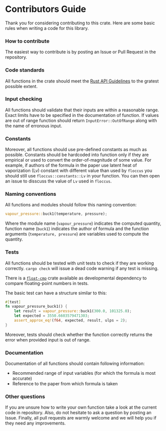 # Contributors Guide

Thank you for considering contributing to this crate. Here are some basic rules when writing a code for this library.

### How to contribute

The easiest way to contribute is by posting an Issue or Pull Request in the repository.

### Code standards

All functions in the crate should meet the [Rust API Guidelines](https://rust-lang.github.io/api-guidelines/checklist.html) to the gratest possible extent.

### Input checking

All functions should validate that their inputs are within a reasonable range. Exact limits have to be specified in the documentation of function. If values are out of range function should return `InputError::OutOfRange` along with the name of erronous input.

### Constants

Moreover, all functions should use pre-defined constants as much as possible. Constants should be hardcoded into function only if they are empirical or used to convert the order-of-magnitude of some value.
For example, if authors of the formula in the paper use latent heat of vaporization (Lv) constant with different value than used by `floccus` you should still use `floccus::constants::Lv` in your function. You can then open an issue to disscuss the value of `Lv` used in `floccus`.

### Naming conventions

All functions and modules should follow this naming convention:

```Rust
vapour_pressure::buck1(temperature, pressure);
```

Where the module name (`vapour_pressure`) indicates the computed quantity, function name (`buck1`) indicates the author of formula
and the function arguments (`temperature, pressure`) are variables used to compute the quantity.

### Tests

All functions should be tested with unit tests to check if they are working correctly. `cargo check` will issue a dead code warning if any test is missing.

There is a [`float-cmp`](https://crates.io/crates/float-cmp) crate available as developmental dependency to compare floating-point numbers in tests.

The basic test can have a structure similar to this:

```Rust
#[test]
fn vapour_pressure_buck1() {
    let result = vapour_pressure::buck1(300.0, 101325.0);
    let expected = 3550.6603579471303;
    assert_approx_eq!(f64, expected, result, ulps = 2);
}
```

Moreover, tests should check whether the function correctly returns the error when provided input is out of range.

### Documentation

Documentation of all functions should contain following information:

- Recommended range of input variables (for which the formula is most accurate)
- Reference to the paper from which formula is taken

### Other questions

If you are unsure how to write your own function take a look at the current code in repository. Also, do not hesitate to ask a question by posting an Issue. Finally, all pull requests are warmly welcome and we will help you if they need any improvements.
